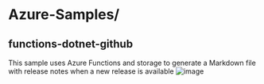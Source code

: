 # Azure-Samples/
## **functions-dotnet-github**
This sample uses Azure Functions and storage to generate a Markdown file with release notes when a new release is available
![image](https://github.com/EAZYLINK/ingryd-exercise/assets/83819099/0d1bf6fe-23a4-4c6f-829c-7ec9682e635a)
